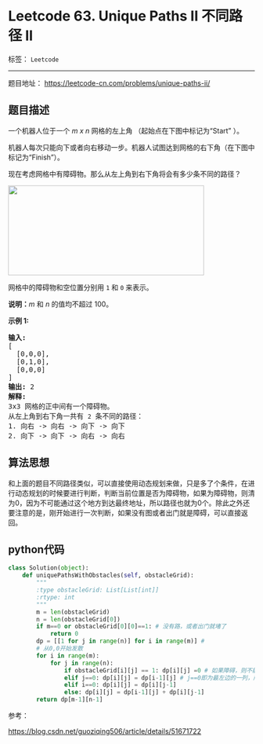 ﻿# Leetcode 63. Unique Paths II 不同路径 II

标签： `Leetcode`

---

题目地址：  https://leetcode-cn.com/problems/unique-paths-ii/

## 题目描述  

<p>一个机器人位于一个 <em>m x n </em>网格的左上角 （起始点在下图中标记为“Start” ）。</p>

<p>机器人每次只能向下或者向右移动一步。机器人试图达到网格的右下角（在下图中标记为“Finish”）。</p>

<p>现在考虑网格中有障碍物。那么从左上角到右下角将会有多少条不同的路径？</p>

<p><img src="https://assets.leetcode-cn.com/aliyun-lc-upload/uploads/2018/10/22/robot_maze.png" style="height: 183px; width: 400px;"></p>

<p>网格中的障碍物和空位置分别用 <code>1</code> 和 <code>0</code> 来表示。</p>

<p><strong>说明：</strong><em>m</em>&nbsp;和 <em>n </em>的值均不超过 100。</p>

<p><strong>示例&nbsp;1:</strong></p>

<pre><strong>输入:
</strong>[
&nbsp; [0,0,0],
&nbsp; [0,1,0],
&nbsp; [0,0,0]
]
<strong>输出:</strong> 2
<strong>解释:</strong>
3x3 网格的正中间有一个障碍物。
从左上角到右下角一共有 <code>2</code> 条不同的路径：
1. 向右 -&gt; 向右 -&gt; 向下 -&gt; 向下
2. 向下 -&gt; 向下 -&gt; 向右 -&gt; 向右
</pre>  

## 算法思想  

和上面的题目不同路径类似，可以直接使用动态规划来做，只是多了个条件，在进行动态规划的时候要进行判断，判断当前位置是否为障碍物，如果为障碍物，则清为0，因为不可能通过这个地方到达最终地址，所以路径也就为0个。除此之外还要注意的是，刚开始进行一次判断，如果没有图或者出门就是障碍，可以直接返回。  

## python代码  

```python
class Solution(object):
    def uniquePathsWithObstacles(self, obstacleGrid):
        """
        :type obstacleGrid: List[List[int]]
        :rtype: int
        """
        m = len(obstacleGrid)
        n = len(obstacleGrid[0])
        if m==0 or obstacleGrid[0][0]==1: # 没有路，或者出门就堵了
            return 0
        dp = [[1 for j in range(n)] for i in range(m)] #
        # 从0,0开始发散
        for i in range(m):
            for j in range(n):
                if obstacleGrid[i][j] == 1: dp[i][j] =0 # 如果障碍，则不能通过，所以置为0
                elif j==0: dp[i][j] = dp[i-1][j] # j==0即为最左边的一列，所以和上面相关
                elif i==0: dp[i][j] = dp[i][j-1]
                else: dp[i][j] = dp[i-1][j] + dp[i][j-1]
        return dp[m-1][n-1]
``` 

参考：  

https://blog.csdn.net/guoziqing506/article/details/51671722



